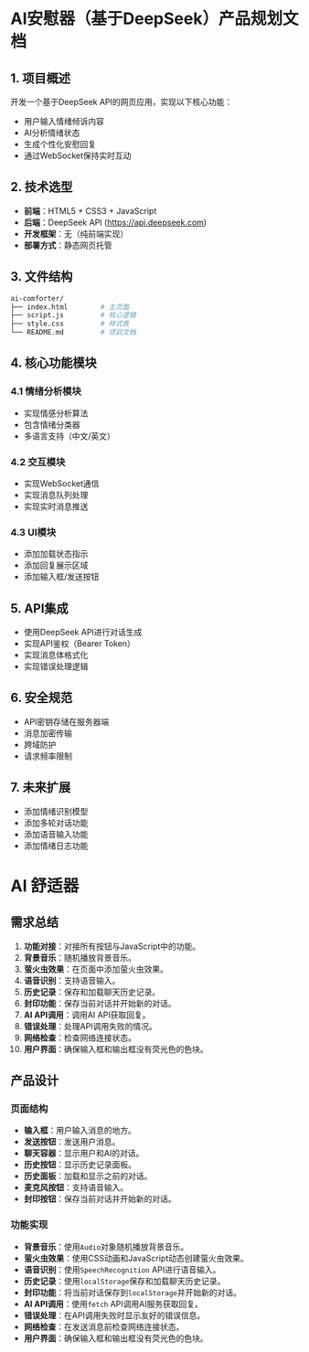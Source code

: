 # AI安慰器（基于DeepSeek）产品规划文档

## 1. 项目概述
开发一个基于DeepSeek API的网页应用，实现以下核心功能：
- 用户输入情绪倾诉内容
- AI分析情绪状态
- 生成个性化安慰回复
- 通过WebSocket保持实时互动

## 2. 技术选型
- **前端**：HTML5 + CSS3 + JavaScript
- **后端**：DeepSeek API (https://api.deepseek.com)
- **开发框架**：无（纯前端实现）
- **部署方式**：静态网页托管

## 3. 文件结构
```bash
ai-comforter/
├── index.html        # 主页面
├── script.js         # 核心逻辑
├── style.css         # 样式表
└── README.md         # 项目文档
```

## 4. 核心功能模块
### 4.1 情绪分析模块
- 实现情感分析算法
- 包含情绪分类器
- 多语言支持（中文/英文）

### 4.2 交互模块
- 实现WebSocket通信
- 实现消息队列处理
- 实现实时消息推送

### 4.3 UI模块
- 添加加载状态指示
- 添加回复展示区域
- 添加输入框/发送按钮

## 5. API集成
- 使用DeepSeek API进行对话生成
- 实现API鉴权（Bearer Token）
- 实现消息体格式化
- 实现错误处理逻辑

## 6. 安全规范
- API密钥存储在服务器端
- 消息加密传输
- 跨域防护
- 请求频率限制

## 7. 未来扩展
- 添加情绪识别模型
- 添加多轮对话功能
- 添加语音输入功能
- 添加情绪日志功能


# AI 舒适器

## 需求总结
1. **功能对接**：对接所有按钮与JavaScript中的功能。
2. **背景音乐**：随机播放背景音乐。
3. **萤火虫效果**：在页面中添加萤火虫效果。
4. **语音识别**：支持语音输入。
5. **历史记录**：保存和加载聊天历史记录。
6. **封印功能**：保存当前对话并开始新的对话。
7. **AI API调用**：调用AI API获取回复。
8. **错误处理**：处理API调用失败的情况。
9. **网络检查**：检查网络连接状态。
10. **用户界面**：确保输入框和输出框没有荧光色的色块。

## 产品设计

### 页面结构
- **输入框**：用户输入消息的地方。
- **发送按钮**：发送用户消息。
- **聊天容器**：显示用户和AI的对话。
- **历史按钮**：显示历史记录面板。
- **历史面板**：加载和显示之前的对话。
- **麦克风按钮**：支持语音输入。
- **封印按钮**：保存当前对话并开始新的对话。

### 功能实现
- **背景音乐**：使用`Audio`对象随机播放背景音乐。
- **萤火虫效果**：使用CSS动画和JavaScript动态创建萤火虫效果。
- **语音识别**：使用`SpeechRecognition` API进行语音输入。
- **历史记录**：使用`localStorage`保存和加载聊天历史记录。
- **封印功能**：将当前对话保存到`localStorage`并开始新的对话。
- **AI API调用**：使用`fetch` API调用AI服务获取回复。
- **错误处理**：在API调用失败时显示友好的错误信息。
- **网络检查**：在发送消息前检查网络连接状态。
- **用户界面**：确保输入框和输出框没有荧光色的色块。

